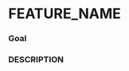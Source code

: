 <!-- Add a name to your PR below -->
# FEATURE_NAME

### Goal
<!-- What is the goal of this Pull request -->
<!-- What do you want to achieve? -->


### DESCRIPTION

<!-- Enter a short description here -->
<!-- Link to issues in case it fixes an issue -->
